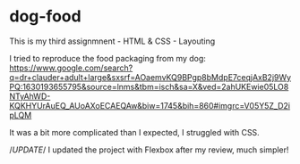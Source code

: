 # dog-food

This is my third assignmnent - HTML & CSS - Layouting

I tried to reproduce the food packaging from my dog: 
https://www.google.com/search?q=dr+clauder+adult+large&sxsrf=AOaemvKQ9BPgp8bMdpE7ceqjAxB2j9WyPQ:1630193655795&source=lnms&tbm=isch&sa=X&ved=2ahUKEwie05LO8NTyAhWD-KQKHYUrAuEQ_AUoAXoECAEQAw&biw=1745&bih=860#imgrc=V05Y5Z_D2ipLQM

It was a bit more complicated than I expected, I struggled with CSS. 



/*UPDATE*/ 
I updated the project with Flexbox after my review, much simpler! 


